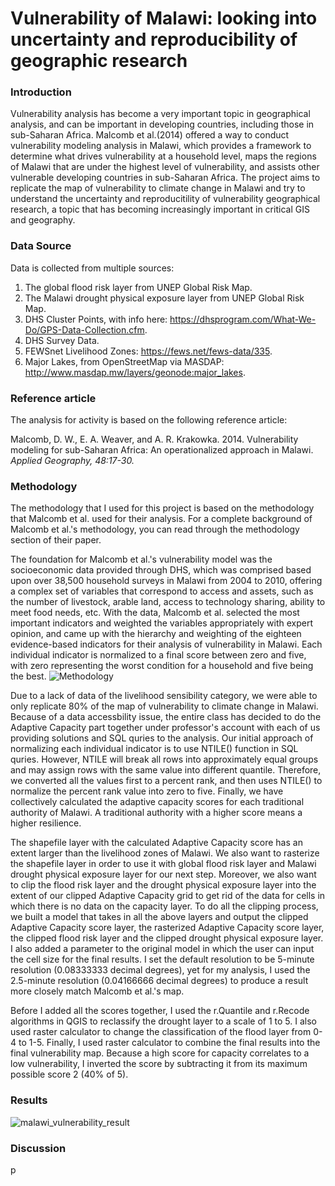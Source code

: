 # Vulnerability of Malawi: looking into uncertainty and reproducibility of geographic research
### Introduction
Vulnerability analysis has become a very important topic in geographical analysis, and can be important in developing countries, including those in sub-Saharan Africa. Malcomb et al.(2014) offered a way to conduct vulnerability modeling analysis in Malawi, which provides a framework to determine what drives vulnerability at a household level, maps the regions of Malawi that are under the highest level of vulnerability, and assists other vulnerable developing countries in sub-Saharan Africa. The project aims to replicate the map of vulnerability to climate change in Malawi and try to understand the uncertainty and reproducitility of vulnerability geographical research, a topic that has becoming increasingly important in critical GIS and geography.

### Data Source
Data is collected from multiple sources:
1. The global flood risk layer from UNEP Global Risk Map. 
2. The Malawi drought physical exposure layer from UNEP Global Risk Map. 
3. DHS Cluster Points, with info here: https://dhsprogram.com/What-We-Do/GPS-Data-Collection.cfm.
4. DHS Survey Data.  
5. FEWSnet Livelihood Zones: https://fews.net/fews-data/335.
6. Major Lakes, from OpenStreetMap via MASDAP: http://www.masdap.mw/layers/geonode:major_lakes.

### Reference article 
The analysis for activity is based on the following reference article: 

Malcomb, D. W., E. A. Weaver, and A. R. Krakowka. 2014. Vulnerability modeling for sub-Saharan Africa: 
An operationalized approach in Malawi. *Applied Geography, 48:17-30.*

### Methodology
The methodology that I used for this project is based on the methodology that Malcomb et al. used for their analysis. For a complete background of Malcomb et al.'s methodology, you can read through the methodology section of their paper. 

The foundation for Malcomb et al.'s vulnerability model was the socioeconomic data provided through DHS, which was comprised based upon over 38,500 household surveys in Malawi from 2004 to 2010, offering a complex set of variables that correspond to access and assets, such as the number of livestock, arable land, access to technology sharing, ability to meet food needs, etc. With the data, Malcomb et al. selected the most important indicators and weighted the variables appropriately with expert opinion, and came up with the hierarchy and weighting of the eighteen evidence-based indicators for their analysis of vulnerability in Malawi. Each individual indicator is normalized to a final score between zero and five, with zero representing the worst condition for a household and five being the best.
![Methodology](https://user-images.githubusercontent.com/25497706/68998207-70863800-087d-11ea-905b-a939bb4eac95.PNG)

Due to a lack of data of the livelihood sensibility category, we were able to only replicate 80% of the map of vulnerability to climate change in Malawi. Because of a data accessbility issue, the entire class has decided to do the Adaptive Capacity part together under professor's account with each of us providing solutions and SQL quries to the analysis. Our initial approach of normalizing each individual indicator is to use NTILE() function in SQL quries. However, NTILE will break all rows into approximately equal groups and may assign rows with the same value into different quantile. Therefore, we converted all the values first to a percent rank, and then uses NTILE() to normalize the percent rank value into zero to five. Finally, we have collectively calculated the adaptive capacity scores for each traditional authority of Malawi. A traditional authority with a higher score means a higher resilience.

The shapefile layer with the calculated Adaptive Capacity score has an extent larger than the livelihood zones of Malawi. We also want to rasterize the shapefile layer in order to use it with global flood risk layer and Malawi drought physical exposure layer for our next step. Moreover, we also want to clip the flood risk layer and the drought physical exposure layer into the extent of our clipped Adaptive Capacity grid to get rid of the data for cells in which there is no data on the capacity layer. To do all the clipping process, we built a model that takes in all the above layers and output the clipped Adaptive Capacity score layer, the rasterized Adaptive Capacity score layer, the clipped flood risk layer and the clipped drought physical exposure layer. I also added a parameter to the original model in which the user can input the cell size for the final results. I set the default resolution to be 5-minute resolution (0.08333333 decimal degrees), yet for my analysis, I used the 2.5-minute resolution (0.04166666 decimal degrees) to produce a result more closely match Malcomb et al.'s map.

Before I added all the scores together, I used the r.Quantile and r.Recode algorithms in QGIS to reclassify the drought layer to a scale of 1 to 5. I also used raster calculator to change the classification of the flood layer from 0-4 to 1-5. Finally, I used raster calculator to combine the final results into the final vulnerability map. Because a high score for capacity correlates to a low vulnerability, I inverted the score by subtracting it from its maximum possible score 2 (40% of 5).

### Results
![malawi_vulnerability_result](https://user-images.githubusercontent.com/25497706/69486831-160d4e80-0e1e-11ea-865c-f45c94e6de52.png)

### Discussion
p
